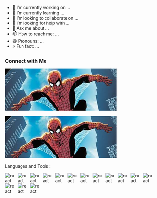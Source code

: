 
- 🔭 I’m currently working on ...
- 🌱 I’m currently learning ...
- 👯 I’m looking to collaborate on ...
- 🤔 I’m looking for help with ...
- 💬 Ask me about ...
- 📫 How to reach me: ...
- 😄 Pronouns: ...
- ⚡ Fun fact: ...



### Connect with Me 
[![img_contact](./img/spider.jpg)](https://amostinanfon.github.io/myportfolio/#gh-dark-mode-only)

[![img_contact](./img/spider.jpg)](https://amostinanfon.github.io/myportfolio/#gh-light-mode-only)

Languages and Tools :



<img width="30px" align="left" alt="react" style="padding-right:11px;" src="https://cdn.jsdelivr.net/gh/devicons/devicon/icons/react/react-original-wordmark.svg" />
<img width="30px" align="left" alt="react" style="padding-right:11px;" src="https://cdn.jsdelivr.net/gh/devicons/devicon/icons/nextjs/nextjs-original.svg" />
<img width="30px" align="left" alt="react" style="padding-right:11px;" src="https://cdn.jsdelivr.net/gh/devicons/devicon/icons/figma/figma-original.svg" />
<img width="30px" align="left" alt="react" style="padding-right:11px;" src="https://cdn.jsdelivr.net/gh/devicons/devicon/icons/tailwindcss/tailwindcss-original-wordmark.svg" />
<img width="30px" align="left" alt="react" style="padding-right:11px;"  src="https://cdn.jsdelivr.net/gh/devicons/devicon/icons/mongodb/mongodb-original.svg" />
<img width="30px" align="left" alt="react" style="padding-right:11px;"  src="https://cdn.jsdelivr.net/gh/devicons/devicon/icons/photoshop/photoshop-plain.svg" />
<img width="30px" align="left" alt="react" style="padding-right:11px;"  src="https://cdn.jsdelivr.net/gh/devicons/devicon/icons/npm/npm-original-wordmark.svg" />
<img width="30px" align="left" alt="react" style="padding-right:11px;"  src="https://cdn.jsdelivr.net/gh/devicons/devicon/icons/yarn/yarn-original.svg" />
<img width="30px" align="left" alt="react" style="padding-right:11px;"  src="https://cdn.jsdelivr.net/gh/devicons/devicon/icons/ubuntu/ubuntu-plain.svg" />
<img width="30px" align="left" alt="react" style="padding-right:11px;"  src="https://cdn.jsdelivr.net/gh/devicons/devicon/icons/git/git-original.svg" />
<img width="30px" align="left" alt="react" style="padding-right:11px;"  src="https://cdn.jsdelivr.net/gh/devicons/devicon/icons/github/github-original.svg" />
<img width="30px" align="left" alt="react" style="padding-right:11px;"  src="https://cdn.jsdelivr.net/gh/devicons/devicon/icons/html5/html5-original.svg" />
<img width="30px" align="left" alt="react" style="padding-right:11px;"  src="https://cdn.jsdelivr.net/gh/devicons/devicon/icons/redux/redux-original.svg" />
<img width="30px" align="left" alt="react" style="padding-right:11px;"  src="https://cdn.jsdelivr.net/gh/devicons/devicon/icons/slack/slack-original.svg" />
<img width="30px" align="left" alt="react" style="padding-right:11px;"  src="https://cdn.jsdelivr.net/gh/devicons/devicon/icons/trello/trello-plain.svg" />
